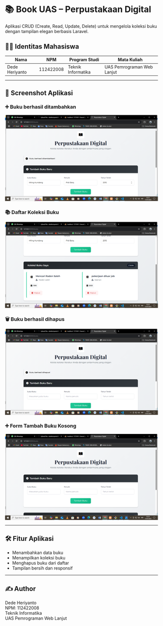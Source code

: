 # 📚 Book UAS – Perpustakaan Digital

Aplikasi CRUD (Create, Read, Update, Delete) untuk mengelola koleksi buku dengan tampilan elegan berbasis Laravel.

## 👨‍🎓 Identitas Mahasiswa

| Nama            | NPM        | Program Studi        | Mata Kuliah                    |
|-----------------|------------|-----------------------|---------------------------------|
| Dede Heriyanto  | 112422008  | Teknik Informatika    | UAS Pemrograman Web Lanjut     |

---

## 📸 Screenshot Aplikasi

### ➕ Buku berhasil ditambahkan
![Buku berhasil ditambahkan](Screenshot%20(28).png)

### 📚 Daftar Koleksi Buku
![Daftar Koleksi Buku](Screenshot%20(29).png)

### 🗑️ Buku berhasil dihapus
![Buku berhasil dihapus](Screenshot%20(30).png)

### ➕ Form Tambah Buku Kosong
![Form Kosong](Screenshot%20(31).png)

---

## 🛠️ Fitur Aplikasi

- Menambahkan data buku
- Menampilkan koleksi buku
- Menghapus buku dari daftar
- Tampilan bersih dan responsif

---

## ✍️ Author

Dede Heriyanto  
NPM: 112422008  
Teknik Informatika  
UAS Pemrograman Web Lanjut
